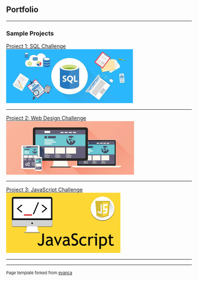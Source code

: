 ## Portfolio

---

### Sample Projects

[Project 1: SQL Challenge](/sql-challenge)
<img src="images/sql.jpg?raw=true"/>

---
[Project 2: Web Design Challenge](/web-design-challenge)
<img src="images/webBanner.jpg?raw=true"/>

---
[Project 3: JavaScript Challenge](/javascript-challenge/)
<img src="images/js.png?raw=true"/>


---




---
<p style="font-size:11px">Page template forked from <a href="https://github.com/evanca/quick-portfolio">evanca</a></p>
<!-- Remove above link if you don't want to attibute -->
